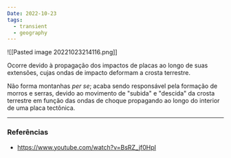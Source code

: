 ```yaml
---
Date: 2022-10-23
tags:
  - transient
  - geography
---
```

![[Pasted image 20221023214116.png]]

Ocorre devido à propagação dos impactos de placas ao longo de suas extensões, cujas ondas de impacto deformam a crosta terrestre. 

Não forma montanhas *per se*; acaba sendo responsável pela formação de morros e serras, devido ao movimento de "subida" e "descida" da crosta terrestre em função das ondas de choque propagando ao longo do interior de uma placa tectônica. 


---
### Referências
- https://www.youtube.com/watch?v=BsRZ_jf0HpI
